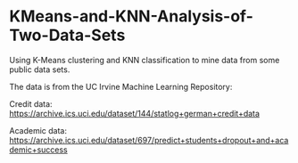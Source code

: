 # KMeans-and-KNN-Analysis-of-Two-Data-Sets
Using K-Means clustering and KNN classification to mine data from some public data sets.

The data is from the UC Irvine Machine Learning Repository: 

Credit data: https://archive.ics.uci.edu/dataset/144/statlog+german+credit+data

Academic data: https://archive.ics.uci.edu/dataset/697/predict+students+dropout+and+academic+success
